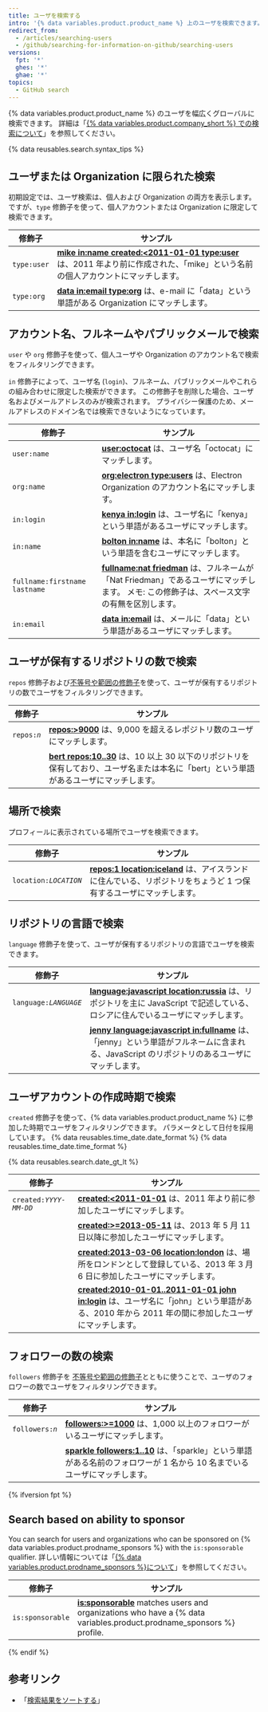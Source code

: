 ```yaml
---
title: ユーザを検索する
intro: '{% data variables.product.product_name %} 上のユーザを検索できます。また、これらのユーザの検索修飾子の組み合わせを使って、結果を絞り込むことができます。'
redirect_from:
  - /articles/searching-users
  - /github/searching-for-information-on-github/searching-users
versions:
  fpt: '*'
  ghes: '*'
  ghae: '*'
topics:
  - GitHub search
---
```


{% data variables.product.product_name %} のユーザを幅広くグローバルに検索できます。 詳細は「[{% data variables.product.company_short %} での検索について](/articles/about-searching-on-github)」を参照してください。

{% data reusables.search.syntax_tips %}

## ユーザまたは Organization に限られた検索

初期設定では、ユーザ検索は、個人および Organization の両方を表示します。 ですが、`type` 修飾子を使って、個人アカウントまたは Organization に限定して検索できます。

| 修飾子         | サンプル                                                                                                                                                                                             |
| ----------- | ------------------------------------------------------------------------------------------------------------------------------------------------------------------------------------------------ |
| `type:user` | [**mike in:name created:&lt;2011-01-01 type:user**](https://github.com/search?q=mike+in:name+created%3A%3C2011-01-01+type%3Auser&type=Users) は、2011 年より前に作成された、「mike」という名前の個人アカウントにマッチします。 |
| `type:org`  | [**data in:email type:org**](https://github.com/search?q=data+in%3Aemail+type%3Aorg&type=Users) は、e-mail に「data」という単語がある Organization にマッチします。                                                   |

## アカウント名、フルネームやパブリックメールで検索

`user` や `org` 修飾子を使って、個人ユーザや Organization のアカウント名で検索をフィルタリングできます。

`in` 修飾子によって、ユーザ名 (`login`)、フルネーム、パブリックメールやこれらの組み合わせに限定した検索ができます。 この修飾子を削除した場合、ユーザ名およびメールアドレスのみが検索されます。 プライバシー保護のため、メールアドレスのドメイン名では検索できないようになっています。

| 修飾子                           | サンプル                                                                                                                                                         |
| ----------------------------- | ------------------------------------------------------------------------------------------------------------------------------------------------------------ |
| `user:name`                   | [**user:octocat**](https://github.com/search?q=user%3Aoctocat&type=Users) は、ユーザ名「octocat」にマッチします。                                                            |
| `org:name`                    | [**org:electron type:users**](https://github.com/search?q=org%3Aelectron+type%3Ausers&type=Users) は、Electron Organization のアカウント名にマッチします。                    |
| `in:login`                    | [**kenya in:login**](https://github.com/search?q=kenya+in%3Alogin&type=Users) は、ユーザ名に「kenya」という単語があるユーザにマッチします。                                              |
| `in:name`                     | [**bolton in:name**](https://github.com/search?q=bolton+in%3Afullname&type=Users) は、本名に「bolton」という単語を含むユーザにマッチします。                                           |
| `fullname:firstname lastname` | [**fullname:nat friedman**](https://github.com/search?q=fullname%3Anat+friedman&type=Users) は、フルネームが「Nat Friedman」であるユーザにマッチします。 メモ: この修飾子は、スペース文字の有無を区別します。 |
| `in:email`                    | [**data in:email**](https://github.com/search?q=data+in%3Aemail&type=Users&utf8=%E2%9C%93) は、メールに「data」という単語があるユーザにマッチします。                                   |

## ユーザが保有するリポジトリの数で検索

`repos` 修飾子および[不等号や範囲の修飾子](/articles/understanding-the-search-syntax)を使って、ユーザが保有するリポジトリの数でユーザをフィルタリングできます。

| 修飾子                       | サンプル                                                                                                                                               |
| ------------------------- | -------------------------------------------------------------------------------------------------------------------------------------------------- |
| <code>repos:<em>n</em></code> | [**repos:>9000**](https://github.com/search?q=repos%3A%3E%3D9000&type=Users) は、9,000 を超えるレポジトリ数のユーザにマッチします。                                        |
|                           | [**bert repos:10..30**](https://github.com/search?q=bert+repos%3A10..30&type=Users) は、10 以上 30 以下のリポジトリを保有しており、ユーザ名または本名に「bert」という単語があるユーザにマッチします。 |

## 場所で検索

プロフィールに表示されている場所でユーザを検索できます。

| 修飾子                       | サンプル                                                                                                                                             |
| ------------------------- | ------------------------------------------------------------------------------------------------------------------------------------------------ |
| <code>location:<em>LOCATION</em></code> | [**repos:1 location:iceland**](https://github.com/search?q=repos%3A1+location%3Aiceland&type=Users) は、アイスランドに住んでいる、リポジトリをちょうど 1 つ保有するユーザにマッチします。 |

## リポジトリの言語で検索

`language` 修飾子を使って、ユーザが保有するリポジトリの言語でユーザを検索できます。

| 修飾子                       | サンプル                                                                                                                                                                                    |
| ------------------------- | --------------------------------------------------------------------------------------------------------------------------------------------------------------------------------------- |
| <code>language:<em>LANGUAGE</em></code> | [**language:javascript location:russia**](https://github.com/search?q=language%3Ajavascript+location%3Arussia&type=Users) は、リポジトリを主に JavaScript で記述している、ロシアに住んでいるユーザにマッチします。            |
|                           | [**jenny language:javascript in:fullname**](https://github.com/search?q=jenny+language%3Ajavascript+in%3Afullname&type=Users) は、「jenny」という単語がフルネームに含まれる、JavaScript のリポジトリのあるユーザにマッチします。 |

## ユーザアカウントの作成時期で検索

`created` 修飾子を使って、{% data variables.product.product_name %} に参加した時期でユーザをフィルタリングできます。 パラメータとして日付を採用しています。 {% data reusables.time_date.date_format %} {% data reusables.time_date.time_format %}

{% data reusables.search.date_gt_lt %}

| 修飾子                       | サンプル                                                                                                                                                                                                   |
| ------------------------- | ------------------------------------------------------------------------------------------------------------------------------------------------------------------------------------------------------ |
| <code>created:<em>YYYY-MM-DD</em></code> | [**created:<2011-01-01**](https://github.com/search?q=created%3A%3C2011-01-01&type=Users) は、2011 年より前に参加したユーザにマッチします。                                                                                  |
|                           | [**created:>=2013-05-11**](https://github.com/search?q=created%3A%3E%3D2013-05-11&type=Users) は、2013 年 5 月 11 日以降に参加したユーザにマッチします。                                                                      |
|                           | [**created:2013-03-06 location:london**](https://github.com/search?q=created%3A2013-03-06+location%3Alondon&type=Users) は、場所をロンドンとして登録している、2013 年 3 月 6 日に参加したユーザにマッチします。                              |
|                           | [**created:2010-01-01..2011-01-01 john in:login**](https://github.com/search?q=created%3A2010-01-01..2011-01-01+john+in%3Ausername&type=Users) は、ユーザ名に「john」という単語がある、2010 年から 2011 年の間に参加したユーザにマッチします。 |

## フォロワーの数の検索

`followers` 修飾子を [不等号や範囲の修飾子](/articles/understanding-the-search-syntax)とともに使うことで、ユーザのフォロワーの数でユーザをフィルタリングできます。

| 修飾子                       | サンプル                                                                                                                                                   |
| ------------------------- | ------------------------------------------------------------------------------------------------------------------------------------------------------ |
| <code>followers:<em>n</em></code> | [**followers:>=1000**](https://github.com/search?q=followers%3A%3E%3D1000&type=Users) は、1,000 以上のフォロワーがいるユーザにマッチします。                                   |
|                           | [**sparkle followers:1..10**](https://github.com/search?q=sparkle+followers%3A1..10&type=Users) は、「sparkle」という単語がある名前のフォロワーが 1 名から 10 名までいるユーザにマッチします。 |

{% ifversion fpt %}

## Search based on ability to sponsor

You can search for users and organizations who can be sponsored on {% data variables.product.prodname_sponsors %} with the `is:sponsorable` qualifier. 詳しい情報については「[{% data variables.product.prodname_sponsors %}について](/sponsors/getting-started-with-github-sponsors/about-github-sponsors)」を参照してください。

| 修飾子              | サンプル                                                                                                                                                                             |
| ---------------- | -------------------------------------------------------------------------------------------------------------------------------------------------------------------------------- |
| `is:sponsorable` | [**is:sponsorable**](https://github.com/search?q=is%3Asponsorable&type=Users) matches users and organizations who have a {% data variables.product.prodname_sponsors %} profile. |

{% endif %}

## 参考リンク

- 「[検索結果をソートする](/articles/sorting-search-results/)」
